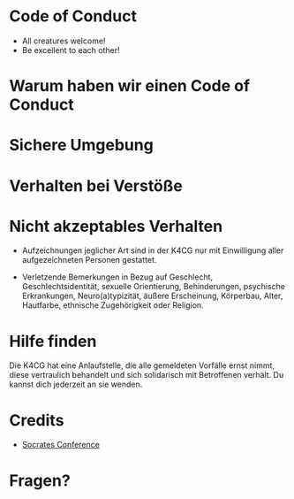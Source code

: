 # Code of Conduct

* All creatures welcome!
* Be excellent to each other!

# Warum haben wir einen Code of Conduct

# Sichere Umgebung 

# Verhalten bei Verstöße

# Nicht akzeptables Verhalten

* Aufzeichnungen jeglicher Art sind in der K4CG nur mit Einwilligung 
  aller aufgezeichneten Personen gestattet.
  
* Verletzende Bemerkungen in Bezug auf Geschlecht, Geschlechtsidentität, 
  sexuelle Orientierung, Behinderungen, psychische Erkrankungen, 
  Neuro(a)typizität, äußere Erscheinung, Körperbau, Alter, Hautfarbe, 
  ethnische Zugehörigkeit oder Religion.

# Hilfe finden

Die K4CG hat eine Anlaufstelle, die alle gemeldeten Vorfälle ernst nimmt,
diese vertraulich behandelt und sich solidarisch mit Betroffenen verhält.
Du kannst dich jederzeit an sie wenden.

# Credits

* [Socrates Conference](https://www.socrates-conference.de/values)

# Fragen?
